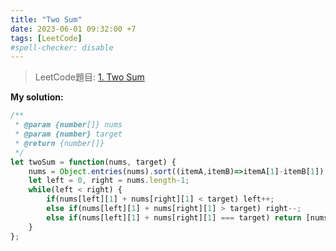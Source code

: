 ```yaml
---
title: "Two Sum"
date: 2023-06-01 09:32:00 +7
tags: [LeetCode]
#spell-checker: disable
---
```


> LeetCode題目: [1. Two Sum](https://leetcode.com/problems/two-sum/description/?envType=problem-list-v2&envId=rewycgxm)

**My solution:**
```js
/**
 * @param {number[]} nums
 * @param {number} target
 * @return {number[]}
 */
let twoSum = function(nums, target) {
    nums = Object.entries(nums).sort((itemA,itemB)=>itemA[1]-itemB[1]);
    let left = 0, right = nums.length-1;
    while(left < right) {
        if(nums[left][1] + nums[right][1] < target) left++;
        else if(nums[left][1] + nums[right][1] > target) right--;
        else if(nums[left][1] + nums[right][1] === target) return [nums[left][0], nums[right][0]];
    }
};
```
